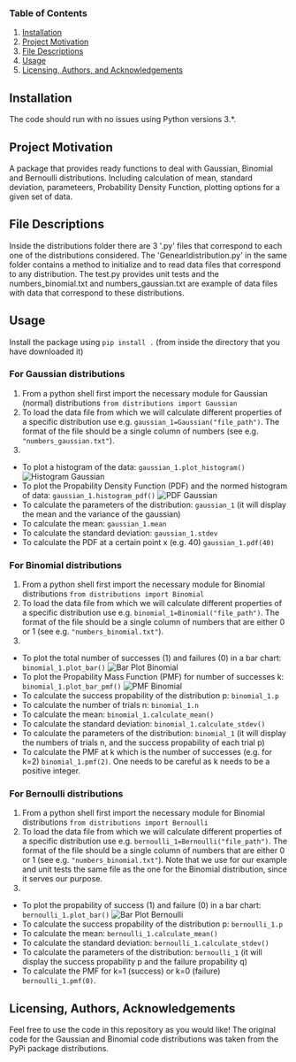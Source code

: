 
### Table of Contents

1. [Installation](#installation)
2. [Project Motivation](#motivation)
3. [File Descriptions](#files)
4. [Usage](#usage)
4. [Licensing, Authors, and Acknowledgements](#licensing)

## Installation <a name="installation"></a>

The code should run with no issues using Python versions 3.*.

## Project Motivation<a name="motivation"></a>

A package that provides ready functions to deal with Gaussian, Binomial and Bernoulli distributions. Including calculation of mean, standard deviation, parameteers, Probability Density Function, plotting options for a given set of data.

## File Descriptions <a name="files"></a>

Inside the distributions folder there are 3 '.py' files that correspond to each one of the distributions considered. The 'Genearldistribution.py' in the same folder contains a method to initialize and to read data files that correspond to any distribution. The test.py provides unit tests and the numbers_binomial.txt and numbers_gaussian.txt are example of data files with data that correspond to these distributions.

## Usage <a name="usage"></a>
 Install the package using `pip install .` (from inside the directory that you have downloaded it)
### For Gaussian distributions
1. From a python shell first import the necessary module for Gaussian (normal) distributions
   `from distributions import Gaussian`
2. To load the data file from which we will calculate different properties of a specific  distribution use e.g. `gaussian_1=Gaussian("file_path")`.
The format of the file should be a single column of numbers (see e.g. `"numbers_gaussian.txt"`). 
 3. 
   * To plot a histogram of the data:
   `gaussian_1.plot_histogram()`
    ![Histogram Gaussian](https://github.com/iris-theof/distributions_package/blob/master/Histogram_Gaussian..png)
  * To plot the Propability Density Function (PDF) and the normed histogram of data:
   `gaussian_1.histogram_pdf()`
   ![PDF Gaussian](https://github.com/iris-theof/distributions_package/blob/master/PDF_Gaussian.png)
   * To calculate the parameters of the distribution:
   `gaussian_1` (it will display the mean and the variance of the gaussian)
   * To calculate the mean:
   `gaussian_1.mean`
   * To calculate the standard deviation:
   `gaussian_1.stdev`
   * To calculate the PDF at a certain point x (e.g. 40)
    `gaussian_1.pdf(40)`
    
### For Binomial distributions
1. From a python shell first import the necessary module for Binomial distributions
   `from distributions import Binomial`
2. To load the data file from which we will calculate different properties of a specific distribution use e.g. `binomial_1=Binomial("file_path")`. The format of the file should be a single column of numbers that are either 0 or 1 (see e.g. `"numbers_binomial.txt"`). 
3. 
 * To plot the total number of successes (1) and failures (0) in a bar chart:
    `binomial_1.plot_bar()`
    ![Bar Plot Binomial](https://github.com/iris-theof/distributions_package/blob/master/Bar_plot_Binomial.png)
  * To plot the Propability Mass Function (PMF) for number of successes k:
  `binomial_1.plot_bar_pmf()` 
  ![PMF Binomial]( https://github.com/iris-theof/distributions_package/blob/master/PMF_Binomial.png)
  * To calculate the success propability of the distribution p:
  `binomial_1.p`
  * To calculate the number of trials n:
  `binomial_1.n`
  * To calculate the mean:
  `binomial_1.calculate_mean()`
  * To calculate the standard deviation:
  `binomial_1.calculate_stdev()`
  * To calculate the parameters of the distribution:
   `binomial_1` (it will display the numbers of trials n, and the success propability of each trial p)
  * To calculate the PMF at k which is the number of successes (e.g. for k=2)
  `binomial_1.pmf(2)`. One needs to be careful as k needs to be a positive integer.
 
 ### For Bernoulli distributions
 1. From a python shell first import the necessary module for Binomial distributions
   `from distributions import Bernoulli`
 2. To load the data file from which we will calculate different properties of a specific distribution use e.g. `bernoulli_1=Bernoulli("file_path")`. The format of the file should be a single column of numbers that are either 0 or 1 (see e.g. `"numbers_binomial.txt"`). Note that we use for our example and unit tests the same file as the one for the Binomial distribution, since it serves our purpose. 
 3.  
 * To plot the propability of success (1) and failure (0) in a bar chart:
 `bernoulli_1.plot_bar()` 
 ![Bar Plot Bernoulli](https://github.com/iris-theof/distributions_package/blob/master/Bar_plot_Bernoulli.png)
 * To calculate the success propability of the distribution p:
  `bernoulli_1.p`
  * To calculate the mean:
  `bernoulli_1.calculate_mean()`
  * To calculate the standard deviation:
  `bernoulli_1.calculate_stdev()`
  * To calculate the parameters of the distribution:
   `bernoulli_1` (it will display the success propability p and the failure propability q)
  * To calculate the PMF for k=1 (success) or k=0 (failure)
  `bernoulli_1.pmf(0)`. 

## Licensing, Authors, Acknowledgements<a name="licensing"></a>

Feel free to use the code in this repository as you would like! 
The original code for the Gaussian and Binomial code distributions was taken from the PyPi package distributions. 

